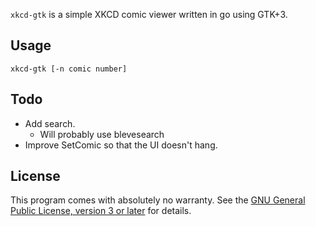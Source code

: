 `xkcd-gtk` is a simple XKCD comic viewer written in go using GTK+3.

Usage
-----

	xkcd-gtk [-n comic number]

Todo
----

- Add search.
  - Will probably use blevesearch
- Improve SetComic so that the UI doesn't hang.

License
-------

This program comes with absolutely no warranty. See the [GNU General
Public License, version 3 or later](LICENSE) for details.
